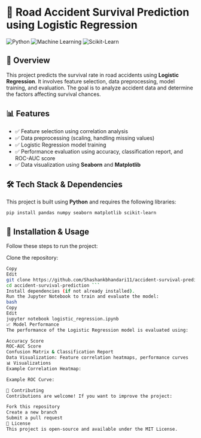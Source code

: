 # 🚗 Road Accident Survival Prediction using Logistic Regression

![Python](https://img.shields.io/badge/Python-3.8-blue)
![Machine Learning](https://img.shields.io/badge/Machine%20Learning-Logistic%20Regression-orange)
![Scikit-Learn](https://img.shields.io/badge/Scikit--Learn-ML%20Model-yellow)

## 📌 Overview  
This project predicts the survival rate in road accidents using **Logistic Regression**. It involves feature selection, data preprocessing, model training, and evaluation. The goal is to analyze accident data and determine the factors affecting survival chances.

## 📊 Features  
- ✅ Feature selection using correlation analysis  
- ✅ Data preprocessing (scaling, handling missing values)  
- ✅ Logistic Regression model training  
- ✅ Performance evaluation using accuracy, classification report, and ROC-AUC score  
- ✅ Data visualization using **Seaborn** and **Matplotlib**  

## 🛠️ Tech Stack & Dependencies  
This project is built using **Python** and requires the following libraries:  
```bash
pip install pandas numpy seaborn matplotlib scikit-learn
```

## 🚀 Installation & Usage
Follow these steps to run the project:

Clone the repository:
```bash
Copy
Edit
git clone https://github.com/Shashankbhandari11/accident-survival-prediction.git
cd accident-survival-prediction ```
Install dependencies (if not already installed).
Run the Jupyter Notebook to train and evaluate the model:
bash
Copy
Edit
jupyter notebook logistic_regression.ipynb
📈 Model Performance
The performance of the Logistic Regression model is evaluated using:

Accuracy Score
ROC-AUC Score
Confusion Matrix & Classification Report
Data Visualization: Feature correlation heatmaps, performance curves
📊 Visualizations
Example Correlation Heatmap:

Example ROC Curve:

🤝 Contributing
Contributions are welcome! If you want to improve the project:

Fork this repository
Create a new branch
Submit a pull request
📜 License
This project is open-source and available under the MIT License.
